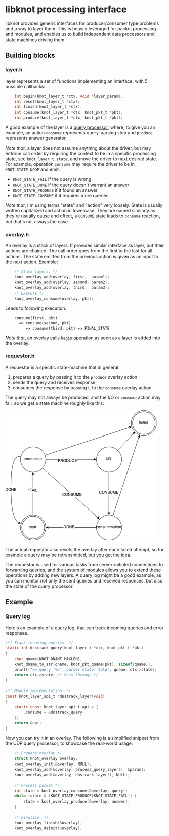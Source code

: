 # libknot processing interface

libknot provides generic interfaces for producer/consumer type problems and a way to layer them.
This is heavily leveraged for packet processing and modules, and enables us to build independent
data processors and state machines driving them.

## Building blocks

### layer.h

layer represents a set of functions implementing an interface, with 5 possible callbacks:

```c
	int begin(knot_layer_t *ctx, void *layer_param);
	int reset(knot_layer_t *ctx);
	int finish(knot_layer_t *ctx);
	int consume(knot_layer_t *ctx, knot_pkt_t *pkt);
	int produce(knot_layer_t *ctx, knot_pkt_t *pkt);
```

A good example of the layer is a [query processor](../../knot/nameserver/process_query.c), where, to give you an example,
an action `consume` represents query-parsing step and `produce` represents answer generator.

*Note that*, a layer does not assume anything about the driver, but may enforce call order by requiring the context to be in a specific
processing state, see `knot_layer_t.state`, and move the driver to next desired state.
For example, operation `consume` may require the driver to be in `KNOT_STATE_NOOP` and emit:

* `KNOT_STATE_FAIL` if the query is wrong
* `KNOT_STATE_DONE` if the query doesn't warrant an answer
* `KNOT_STATE_PRODUCE` if it found an answer
* `KNOT_STATE_CONSUME` if it requires more queries

*Note that*, I'm using terms "state" and "action" very loosely. State is usually written capitalized and action in lowercase.
They are named similarly as they're usually cause and effect, a `CONSUME` state leads to `consume` reaction, but that's not always the case.

### overlay.h

An overlay is a stack of layers. It provides similar interface as layer, but their actions are chained.
The call order goes from the first to the last for all actions. The state emitted from the previous action is
given as an input to the next action. Example:

```c
	/* Stack layers. */
	knot_overlay_add(overlay, first,  param1);
	knot_overlay_add(overlay, second, param2);
	knot_overlay_add(overlay, third,  param3);
	/* Execute */
	knot_overlay_consume(overlay, pkt);
```
Leads to following execution:

```
	consume(first, pkt)
	  => consume(second, pkt)
	     => consume(third, pkt) => FINAL_STATE
```

*Note that*, an overlay calls `begin` operation as soon as a layer is added into the overlay.

### requestor.h

A requestor is a specific state-machine that in general:

1. prepares a query by passing it to the `produce` overlay action
2. sends the query and receives response
3. consumes the response by passing it to the `consume` overlay action

The query may not always be produced, and the I/O or `consume` action may fail,
so we get a state machine roughly like this:

![Requestor state machine](doc/requestor.png)

The actual requestor also resets the overlay after each failed attempt, so for example a query may be retransmitted,
but you get the idea.

The requestor is used for various tasks from server-initiated connections to forwarding queries, and the system of modules
allows you to extend these operations by adding new layers. A query log might be a good example, as you can monitor not only the
sent queries and received responses, but also the state of the query processor.

## Example

### Query log

Here's an example of a query log, that can track incoming queries and error responses.

```c
/*! Track incoming queries. */
static int dnstrack_query(knot_layer_t *ctx, knot_pkt_t *pkt)
{
	char qname[KNOT_DNAME_MAXLEN];
	knot_dname_to_str(qname, knot_pkt_qname(pkt), sizeof(qname));
	printf("=> query '%s', parser state: %d\n", qname, ctx->state);
	return ctx->state; /* Pass-through */
}

/*! Module implementation. */
const knot_layer_api_t *dnstrack_layer(void)
{
	static const knot_layer_api_t api = {
		.consume = &dnstrack_query
	};
	return &api;
}
```

Now you can try it in an overlay. The following is a simplified snippet from the UDP query processor,
to showcase the real-world usage:

```c
	/* Prepare overlay */
	struct knot_overlay overlay;
	knot_overlay_init(&overlay, NULL);
	knot_overlay_add(&overlay, process_query_layer(), &param);
	knot_overlay_add(&overlay, dnstrack_layer(), NULL);

	/* Process packet */
	int state = knot_overlay_consume(&overlay, query);
	while (state & (KNOT_STATE_PRODUCE|KNOT_STATE_FAIL)) {
		state = knot_overlay_produce(&overlay, answer);
	}

	/* Finalize. */
	knot_overlay_finish(&overlay);
	knot_overlay_deinit(&overlay);
```

